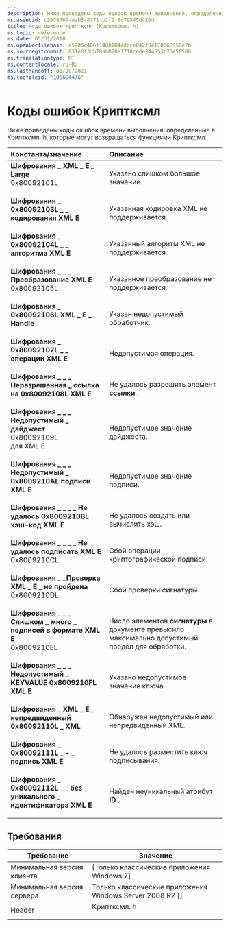 ```yaml
---
description: Ниже приведены коды ошибок времени выполнения, определенные в Криптксмл. h, которые могут возвращаться функциями Криптксмл.
ms.assetid: c3678767-aab3-4771-b2f2-8d79545d420d
title: Коды ошибок Криптксмл (Криптксмл. h)
ms.topic: reference
ms.date: 05/31/2018
ms.openlocfilehash: a5906c406f14081844ddce042f0e170668950e7b
ms.sourcegitcommit: 831e8f3db78ab820e1710cede244553c70e50500
ms.translationtype: MT
ms.contentlocale: ru-RU
ms.lasthandoff: 01/08/2021
ms.locfileid: "105664476"
---
```

# <a name="cryptxml-error-codes"></a>Коды ошибок Криптксмл

Ниже приведены коды ошибок времени выполнения, определенные в Криптксмл. h, которые могут возвращаться функциями Криптксмл.



| Константа/значение                                                                                                                                                                                                                                                                             | Описание                                                                                                        |
|:-------------------------------------------------------------------------------------------------------------------------------------------------------------------------------------------------------------------------------------------------------------------------------------------|:-------------------------------------------------------------------------------------------------------------------|
| <span id="CRYPT_XML_E_LARGE"></span><span id="crypt_xml_e_large"></span><dl> <dt>**Шифрования \_ XML \_ E \_ Large**</dt> <dt>0x80092101L</dt> </dl>                                               | Указано слишком большое значение.<br/>                                                                        |
| <span id="CRYPT_XML_E_ENCODING"></span><span id="crypt_xml_e_encoding"></span><dl> <dt>**Шифрования \_ 0x80092103L \_ \_ кодирования XML E**</dt> <dt></dt> </dl>                                      | Указанная кодировка XML не поддерживается.<br/>                                                              |
| <span id="CRYPT_XML_E_ALGORITHM"></span><span id="crypt_xml_e_algorithm"></span><dl> <dt>**Шифрования \_ 0x80092104L \_ \_ алгоритма XML E**</dt> <dt></dt> </dl>                                   | Указанный алгоритм XML не поддерживается.<br/>                                                             |
| <span id="CRYPT_XML_E_TRANSFORM"></span><span id="crypt_xml_e_transform"></span><dl> <dt>**Шифрования \_ \_ \_ Преобразование XML E**</dt> <dt>0x80092105L</dt> </dl>                                   | Указанное преобразование не поддерживается.<br/>                                                                 |
| <span id="CRYPT_XML_E_HANDLE"></span><span id="crypt_xml_e_handle"></span><dl> <dt>**Шифрования \_ 0x80092106L XML \_ E \_ Handle**</dt> <dt></dt> </dl>                                            | Указан недопустимый обработчик.<br/>                                                                       |
| <span id="CRYPT_XML_E_OPERATION"></span><span id="crypt_xml_e_operation"></span><dl> <dt>**Шифрования \_ 0x80092107L \_ \_ операции XML E**</dt> <dt></dt> </dl>                                   | Недопустимая операция.<br/>                                                                             |
| <span id="CRYPT_XML_E_UNRESOLVED_REFERENCE"></span><span id="crypt_xml_e_unresolved_reference"></span><dl> <dt>**Шифрования \_ \_ \_ Неразрешенная \_ ссылка на 0x80092108L XML E**</dt> <dt></dt> </dl> | Не удалось разрешить элемент **ссылки** .<br/>                                                            |
| <span id="CRYPT_XML_E_INVALID_DIGEST"></span><span id="crypt_xml_e_invalid_digest"></span><dl> <dt>**Шифрования \_ \_ \_ Недопустимый \_ дайджест**</dt> <dt>0x80092109L</dt> для XML E </dl>                   | Недопустимое значение дайджеста.<br/>                                                                          |
| <span id="CRYPT_XML_E_INVALID_SIGNATURE"></span><span id="crypt_xml_e_invalid_signature"></span><dl> <dt>**Шифрования \_ \_ \_ Недопустимый \_ 0x8009210AL подписи XML E**</dt> <dt></dt> </dl>          | Недопустимое значение подписи.<br/>                                                                       |
| <span id="CRYPT_XML_E_HASH_FAILED"></span><span id="crypt_xml_e_hash_failed"></span><dl> <dt>**Шифрования \_ \_ \_ \_ Не удалось 0x8009210BL хэш-код XML E**</dt> <dt></dt> </dl>                            | Не удалось создать или вычислить хэш.<br/>                                                                 |
| <span id="CRYPT_XML_E_SIGN_FAILED"></span><span id="crypt_xml_e_sign_failed"></span><dl> <dt>**Шифрования \_ \_ \_ \_ Не удалось подписать XML E**</dt> <dt>0x8009210CL</dt> </dl>                            | Сбой операции криптографической подписи.<br/>                                                           |
| <span id="CRYPT_XML_E_VERIFY_FAILED"></span><span id="crypt_xml_e_verify_failed"></span><dl> <dt>**Шифрования \_ \_Проверка XML \_ E \_ не пройдена**</dt> <dt>0x8009210DL</dt> </dl>                      | Сбой проверки сигнатуры.<br/>                                                                      |
| <span id="CRYPT_XML_E_TOO_MANY_SIGNATURES"></span><span id="crypt_xml_e_too_many_signatures"></span><dl> <dt>**Шифрования \_ \_ \_ Слишком \_ много \_ подписей в формате XML E**</dt> <dt>0x8009210EL</dt> </dl>   | Число элементов **сигнатуры** в документе превысило максимально допустимый предел для обработки.<br/> |
| <span id="CRYPT_XML_E_INVALID_KEYVALUE"></span><span id="crypt_xml_e_invalid_keyvalue"></span><dl> <dt>**Шифрования \_ \_ \_ Недопустимый \_ KEYVALUE 0x8009210FL XML E**</dt> <dt></dt> </dl>             | Указано недопустимое значение ключа.<br/>                                                           |
| <span id="CRYPT_XML_E_UNEXPECTED_XML"></span><span id="crypt_xml_e_unexpected_xml"></span><dl> <dt>**Шифрования \_ XML \_ E \_ непредвиденный 0x80092110L \_ XML**</dt> <dt></dt> </dl>                   | Обнаружен недопустимый или непредвиденный XML.<br/>                                                              |
| <span id="CRYPT_XML_E_SIGNER"></span><span id="crypt_xml_e_signer"></span><dl> <dt>**Шифрования \_ 0x80092111L \_ - \_ подпись XML E**</dt> <dt></dt> </dl>                                            | Не удалось разместить ключ подписывания.<br/>                                                                      |
| <span id="CRYPT_XML_E_NON_UNIQUE_ID"></span><span id="crypt_xml_e_non_unique_id"></span><dl> <dt>**Шифрования \_ 0x80092112L \_ \_ без \_ уникального \_ идентификатора XML E**</dt> <dt></dt> </dl>                     | Найден неуникальный атрибут **ID** .<br/>                                                                 |



## <a name="requirements"></a>Требования



| Требование | Значение |
|-------------------------------------|---------------------------------------------------------------------------------------|
| Минимальная версия клиента<br/> | \[Только классические приложения Windows 7\]<br/>                                            |
| Минимальная версия сервера<br/> | Только классические приложения Windows Server 2008 R2 \[\]<br/>                               |
| Header<br/>                   | <dl> <dt>Криптксмл. h</dt> </dl> |



 

 




